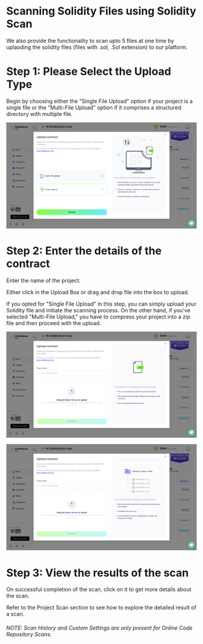 # Scanning Solidity Files using Solidity Scan

We also provide the functionality to scan upto 5 files at one time by uplaoding the solidity files (files with .sol, .Sol extension) to our platform.

# Step 1: Please Select the Upload Type

Begin by choosing either the "Single File Upload" option if your project is a single file or the "Multi-File Upload" option if it comprises a structured directory with multiple file.

![Scan Blocks](./assets/images/filescan/uploadType.png)

# Step 2: Enter the details of the contract

Enter the name of the project.

Either click in the Upload Box or drag and drop file into the box to upload.

If you opted for "Single File Upload" in this step, you can simply upload your Solidity file and initiate the scanning process. On the other hand, if you've selected "Multi-File Upload," you have to compress your project into a zip file and then proceed with the upload.

![Scan Blocks](./assets/images/filescan/singleFile.png)

![Scan Blocks](./assets/images/filescan/multiFile.png)

<!--
###### NOTE: Please follow the constraints below to avoid scan failure.

1. Files to be uploaded should be Solidity(.sol) files, preferably compiled successfully. Incorrect syntax might render incorrect results.

2. A Maximum number of files that can be uploaded is 5 and file size cannot exceed 5MB. -->

# Step 3: View the results of the scan

On successful completion of the scan, click on it to get more details about the scan.

Refer to the Project Scan section to see how to explore the detailed result of a scan.

###### NOTE: Scan History and Custom Settings are only present for Online Code Repository Scans.

<!-- Watch the Tutorial on How to Scan one or multiple Solidity files (.sol extension) using SolidityScan -->
